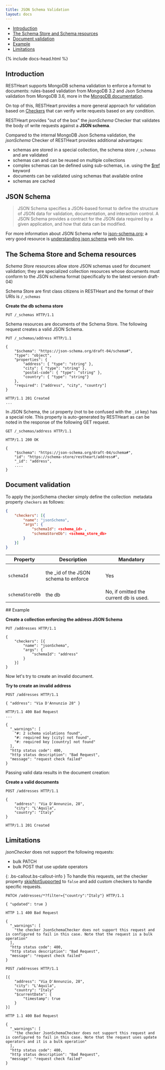 ```yaml
---
title: JSON Schema Validation
layout: docs
---
```


<div markdown="1" class="d-none d-xl-block col-xl-2 order-last bd-toc">

-   [Introduction](#introduction)
-   [The Schema Store and Schema resources](#the-schema-store-and-schema-resources)
-   [Document validation](#document-validation)
-   [Example](#example)
-   [Limitations](#limitations)

</div>
<div markdown="1" class="col-12 col-md-9 col-xl-8 py-md-3 bd-content pt-0">

{% include docs-head.html %}

## Introduction

RESTHeart supports MongoDB schema validation to enforce a format to documents: rules-based validation from MongoDB 3.2 and Json Schema validation from MongoDB 3.6, more in the [MongoDB documentation](https://docs.mongodb.com/manual/core/schema-validation).

On top of this, RESTHeart provides a more general approach for
validation based on [Checkers](/docs/v4/checkers/) that can verify write requests based on any condition.

RESTHeart provides "out of the box" the _jsonSchema_ Checker
that validates the body of write requests against a **JSON schema**.

Compared to the internal MongoDB Json Schema validation, the _jsonSchema_ Checker of RESTHeart provides additional advantages:

-   schemas are stored in a special collection, the schema store `/_schemas` and are validated
-   schemas can and can be reused on multiple collections
-   complex schemas can be defined using sub-schemas, i.e. using the [\$ref](https://json-schema.org/understanding-json-schema/structuring.html) keyword
-   documents can be validated using schemas that available online
-   schemas are cached

## JSON Schema

> JSON Schema specifies a JSON-based format to define the structure of
> JSON data for validation, documentation, and interaction control. A
> JSON Schema provides a contract for the JSON data required by a given
> application, and how that data can be modified.

For more information about JSON Schema refer
to [json-schema.org](https://json-schema.org/); a very good resource
is [understanding json
schema](https://spacetelescope.github.io/understanding-json-schema) web
site too.

## The Schema Store and Schema resources

_Schema Store_ resources allow store JSON schemas used for document
validation; they are specialized collection resources whose documents
must conform to the JSON schema format (specifically to the latest
version draft-04)

Schema Store are first class citizens in RESTHeart and the format of
their URIs is `/_schemas`

**Create the db schema store**

```http
PUT /_schemas HTTP/1.1
```

Schema resources are documents of the Schema Store. The following
request creates a valid JSON Schema.

```http
PUT /_schemas/address HTTP/1.1

{
    "$schema": "https://json-schema.org/draft-04/schema#",
    "type": "object",
    "properties": {
        "address": { "type": "string" },
        "city": { "type": "string" },
        "postal-code": { "type": "string" },
        "country": { "type": "string"}
    },
    "required": ["address", "city", "country"]
}
 
HTTP/1.1 201 Created
...
```

In JSON Schema, the `id` property (not to be confused with the `_id`
key) has a special role. This property is auto-generated by RESTHeart as
can be noted in the response of the following GET request.

```http
GET /_schemas/address HTTP/1.1

HTTP/1.1 200 OK

{
    "$schema": "https://json-schema.org/draft-04/schema#", 
    "id": "https://schema-store/restheart/address#",
    "_id": "address",
    ....
}
```

## Document validation

To apply the jsonSchema checker simply define the collection 
metadata property `checkers` as follows:

```json
{
	"checkers": [{
		"name": "jsonSchema",
		"args": {
			"schemaId": <schema_id> ,
			"schemaStoreDb": <schema_store_db>
		}
	}]
}
```

<div class="table-responsive">
<table class="ts">
<thead>
<tr class="header">
<th><div>
Property
</div></th>
<th><div>
Description
</div></th>
<th><div>
Mandatory
</div></th>
</tr>
</thead>
<tbody>
<tr class="odd">
<td><code>schemaId</code></td>
<td><p>the _id of the JSON schema to enforce</p></td>
<td>Yes</td>
</tr>
<tr class="even">
<td><code>schemaStoreDb</code></td>
<td>the db</td>
<td>No, if omitted the current db is used.</td>
</tr>
</tbody>
</table>
</div>
## Example

**Create a collection enforcing the address JSON Schema**

```http
PUT /addresses HTTP/1.1

{
	"checkers": [{
		"name": "jsonSchema",
		"args": {
			"schemaId": "address"
		}
	}]
}
```

Now let's try to create an invalid document.

**Try to create an invalid address**

```http
POST /addresses HTTP/1.1

{ "address": "Via D'Annunzio 28" }
 
HTTP/1.1 400 Bad Request
...

{
  "_warnings": [
    "#: 2 schema violations found",
    "#: required key [city] not found",
    "#: required key [country] not found"
  ],
  "http status code": 400,
  "http status description": "Bad Request",
  "message": "request check failed"
}
```

Passing valid data results in the document creation:

**Create a valid documents**

```http
POST /addresses HTTP/1.1

{
	"address": "Via D'Annunzio, 28",
	"city": "L'Aquila",
	"country": "Italy"
}

HTTP/1.1 201 Created
```

## Limitations

_jsonChecker_ does not support the following requests:

-   bulk PATCH
-   bulk POST that use update operators

{: .bs-callout.bs-callout-info }
To handle this requests, set the checker property [skipNotSupported](/docs/v4/plugins/apply/#apply-a-checker-via-metadata) to `false` and add custom checkers to handle specific requests.

```http
PATCH /addresses/*?filter={"country":"Italy"} HTTP/1.1

{ "updated": true }

HTTP 1.1 400 Bad Request

{
  "_warnings": [
    "the checker JsonSchemaChecker does not support this request and is configured to fail in this case. Note that the request is a bulk operation"
  ],
  "http status code": 400,
  "http status description": "Bad Request",
  "message": "request check failed"
}
```

```http
POST /addresses HTTP/1.1

[{
	"address": "Via D'Annunzio, 28",
	"city": "L'Aquila",
	"country": "Italy"
   	"$currentDate": {
   		"timestamp": true
   	}
}]

HTTP 1.1 400 Bad Request

{
  "_warnings": [
    "the checker JsonSchemaChecker does not support this request and is configured to fail in this case. Note that the request uses update operators and it is a bulk operation"
  ],
  "http status code": 400,
  "http status description": "Bad Request",
  "message": "request check failed"
}
```

</div>
